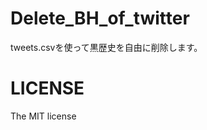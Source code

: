 Delete_BH_of_twitter
====================

tweets.csvを使って黒歴史を自由に削除します。

LICENSE
====

The MIT license
